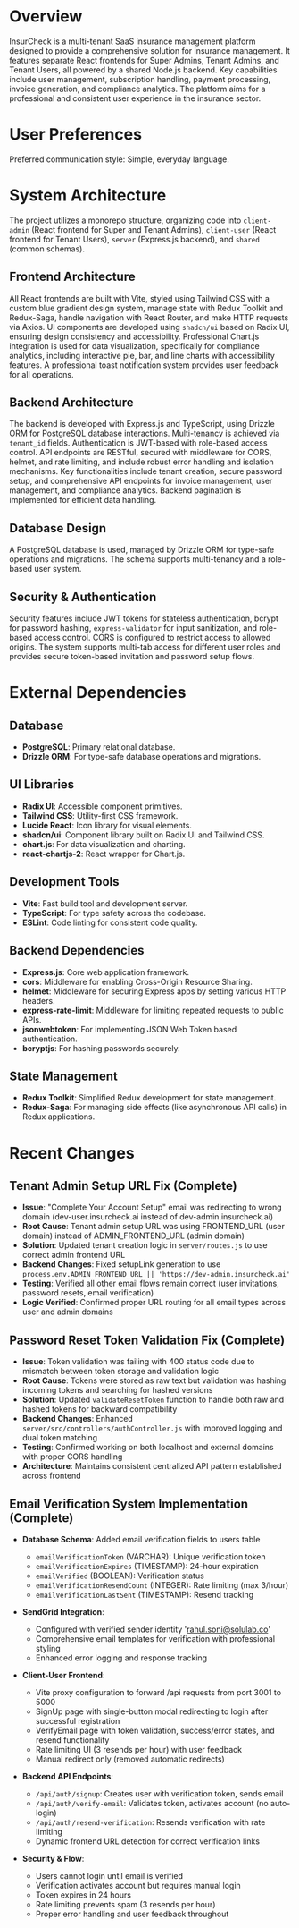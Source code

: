 # Overview
InsurCheck is a multi-tenant SaaS insurance management platform designed to provide a comprehensive solution for insurance management. It features separate React frontends for Super Admins, Tenant Admins, and Tenant Users, all powered by a shared Node.js backend. Key capabilities include user management, subscription handling, payment processing, invoice generation, and compliance analytics. The platform aims for a professional and consistent user experience in the insurance sector.

# User Preferences
Preferred communication style: Simple, everyday language.

# System Architecture
The project utilizes a monorepo structure, organizing code into `client-admin` (React frontend for Super and Tenant Admins), `client-user` (React frontend for Tenant Users), `server` (Express.js backend), and `shared` (common schemas).

## Frontend Architecture
All React frontends are built with Vite, styled using Tailwind CSS with a custom blue gradient design system, manage state with Redux Toolkit and Redux-Saga, handle navigation with React Router, and make HTTP requests via Axios. UI components are developed using `shadcn/ui` based on Radix UI, ensuring design consistency and accessibility. Professional Chart.js integration is used for data visualization, specifically for compliance analytics, including interactive pie, bar, and line charts with accessibility features. A professional toast notification system provides user feedback for all operations.

## Backend Architecture
The backend is developed with Express.js and TypeScript, using Drizzle ORM for PostgreSQL database interactions. Multi-tenancy is achieved via `tenant_id` fields. Authentication is JWT-based with role-based access control. API endpoints are RESTful, secured with middleware for CORS, helmet, and rate limiting, and include robust error handling and isolation mechanisms. Key functionalities include tenant creation, secure password setup, and comprehensive API endpoints for invoice management, user management, and compliance analytics. Backend pagination is implemented for efficient data handling.

## Database Design
A PostgreSQL database is used, managed by Drizzle ORM for type-safe operations and migrations. The schema supports multi-tenancy and a role-based user system.

## Security & Authentication
Security features include JWT tokens for stateless authentication, bcrypt for password hashing, `express-validator` for input sanitization, and role-based access control. CORS is configured to restrict access to allowed origins. The system supports multi-tab access for different user roles and provides secure token-based invitation and password setup flows.

# External Dependencies

## Database
- **PostgreSQL**: Primary relational database.
- **Drizzle ORM**: For type-safe database operations and migrations.

## UI Libraries
- **Radix UI**: Accessible component primitives.
- **Tailwind CSS**: Utility-first CSS framework.
- **Lucide React**: Icon library for visual elements.
- **shadcn/ui**: Component library built on Radix UI and Tailwind CSS.
- **chart.js**: For data visualization and charting.
- **react-chartjs-2**: React wrapper for Chart.js.

## Development Tools
- **Vite**: Fast build tool and development server.
- **TypeScript**: For type safety across the codebase.
- **ESLint**: Code linting for consistent code quality.

## Backend Dependencies
- **Express.js**: Core web application framework.
- **cors**: Middleware for enabling Cross-Origin Resource Sharing.
- **helmet**: Middleware for securing Express apps by setting various HTTP headers.
- **express-rate-limit**: Middleware for limiting repeated requests to public APIs.
- **jsonwebtoken**: For implementing JSON Web Token based authentication.
- **bcryptjs**: For hashing passwords securely.

## State Management
- **Redux Toolkit**: Simplified Redux development for state management.
- **Redux-Saga**: For managing side effects (like asynchronous API calls) in Redux applications.

# Recent Changes

## Tenant Admin Setup URL Fix (Complete)
- **Issue**: "Complete Your Account Setup" email was redirecting to wrong domain (dev-user.insurcheck.ai instead of dev-admin.insurcheck.ai)
- **Root Cause**: Tenant admin setup URL was using FRONTEND_URL (user domain) instead of ADMIN_FRONTEND_URL (admin domain)
- **Solution**: Updated tenant creation logic in `server/routes.js` to use correct admin frontend URL
- **Backend Changes**: Fixed setupLink generation to use `process.env.ADMIN_FRONTEND_URL || 'https://dev-admin.insurcheck.ai'`
- **Testing**: Verified all other email flows remain correct (user invitations, password resets, email verification)
- **Logic Verified**: Confirmed proper URL routing for all email types across user and admin domains

## Password Reset Token Validation Fix (Complete)
- **Issue**: Token validation was failing with 400 status code due to mismatch between token storage and validation logic
- **Root Cause**: Tokens were stored as raw text but validation was hashing incoming tokens and searching for hashed versions
- **Solution**: Updated `validateResetToken` function to handle both raw and hashed tokens for backward compatibility
- **Backend Changes**: Enhanced `server/src/controllers/authController.js` with improved logging and dual token matching
- **Testing**: Confirmed working on both localhost and external domains with proper CORS handling
- **Architecture**: Maintains consistent centralized API pattern established across frontend

## Email Verification System Implementation (Complete)
- **Database Schema**: Added email verification fields to users table
  - `emailVerificationToken` (VARCHAR): Unique verification token
  - `emailVerificationExpires` (TIMESTAMP): 24-hour expiration
  - `emailVerified` (BOOLEAN): Verification status
  - `emailVerificationResendCount` (INTEGER): Rate limiting (max 3/hour)
  - `emailVerificationLastSent` (TIMESTAMP): Resend tracking

- **SendGrid Integration**: 
  - Configured with verified sender identity 'rahul.soni@solulab.co'
  - Comprehensive email templates for verification with professional styling
  - Enhanced error logging and response tracking

- **Client-User Frontend**:
  - Vite proxy configuration to forward /api requests from port 3001 to 5000
  - SignUp page with single-button modal redirecting to login after successful registration
  - VerifyEmail page with token validation, success/error states, and resend functionality
  - Rate limiting UI (3 resends per hour) with user feedback
  - Manual redirect only (removed automatic redirects)

- **Backend API Endpoints**:
  - `/api/auth/signup`: Creates user with verification token, sends email
  - `/api/auth/verify-email`: Validates token, activates account (no auto-login)
  - `/api/auth/resend-verification`: Resends verification with rate limiting
  - Dynamic frontend URL detection for correct verification links

- **Security & Flow**:
  - Users cannot login until email is verified
  - Verification activates account but requires manual login
  - Token expires in 24 hours
  - Rate limiting prevents spam (3 resends per hour)
  - Proper error handling and user feedback throughout